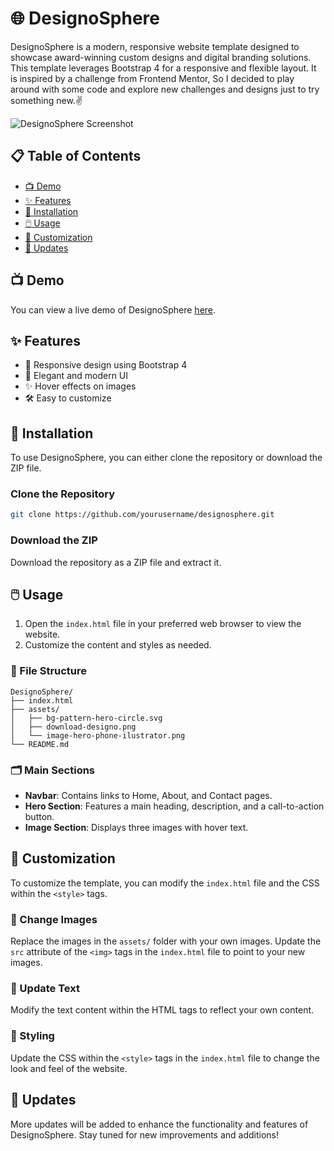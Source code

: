 

# 🌐 DesignoSphere

DesignoSphere is a modern, responsive website template designed to showcase award-winning custom designs and digital branding solutions. This template leverages Bootstrap 4 for a responsive and flexible layout. It is inspired by a challenge from Frontend Mentor, So I decided to play around with some code and explore new challenges and designs just to try something new.✌️

![DesignoSphere Screenshot](path-to-your-screenshot.png)

## 📋 Table of Contents

- [📺 Demo](#demo)
- [✨ Features](#features)
- [🔧 Installation](#installation)
- [🖱️ Usage](#usage)
- [🎨 Customization](#customization)
- [🚀 Updates](#updates)

## 📺 Demo

You can view a live demo of DesignoSphere [here](#).

## ✨ Features

- 📱 Responsive design using Bootstrap 4
- 💎 Elegant and modern UI
- ✨ Hover effects on images
- 🛠️ Easy to customize

## 🔧 Installation

To use DesignoSphere, you can either clone the repository or download the ZIP file.

### Clone the Repository

```bash
git clone https://github.com/yourusername/designosphere.git
```

### Download the ZIP

Download the repository as a ZIP file and extract it.

## 🖱️ Usage

1. Open the `index.html` file in your preferred web browser to view the website.
2. Customize the content and styles as needed.

### 📂 File Structure

```
DesignoSphere/
├── index.html
├── assets/
│   ├── bg-pattern-hero-circle.svg
│   ├── download-designo.png
│   └── image-hero-phone-ilustrator.png
└── README.md
```

### 🗂️ Main Sections

- **Navbar**: Contains links to Home, About, and Contact pages.
- **Hero Section**: Features a main heading, description, and a call-to-action button.
- **Image Section**: Displays three images with hover text.

## 🎨 Customization

To customize the template, you can modify the `index.html` file and the CSS within the `<style>` tags.

### 📸 Change Images

Replace the images in the `assets/` folder with your own images. Update the `src` attribute of the `<img>` tags in the `index.html` file to point to your new images.

### 📝 Update Text

Modify the text content within the HTML tags to reflect your own content.

### 🎨 Styling

Update the CSS within the `<style>` tags in the `index.html` file to change the look and feel of the website.

## 🚀 Updates

More updates will be added to enhance the functionality and features of DesignoSphere. Stay tuned for new improvements and additions!



